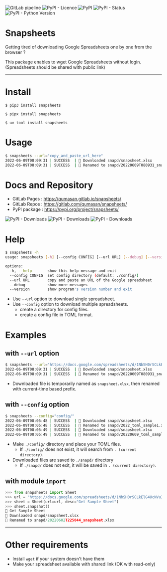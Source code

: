 ![GitLab pipeline](https://img.shields.io/gitlab/pipeline/qumasan/snapsheets?style=for-the-badge)
![PyPI - Licence](https://img.shields.io/pypi/l/snapsheets?style=for-the-badge)
![PyPI](https://img.shields.io/pypi/v/snapsheets?style=for-the-badge)
![PyPI - Status](https://img.shields.io/pypi/status/snapsheets?style=for-the-badge)
![PyPI - Python Version](https://img.shields.io/pypi/pyversions/snapsheets?style=for-the-badge)

# Snapsheets

Getting tired of downloading Google Spreadsheets one by one from the browser ?

This package enables to wget Google Spreadsheets without login.
(Spreadsheets should be shared with public link)

---

# Install

```console
$ pip3 install snapsheets
```

```console
$ pipx install snapsheets
```

```console
$ uv tool install snapsheets
```

# Usage

```bash
$ snapsheets --url="copy_and_paste_url_here"
2022-06-09T08:09:31 | SUCCESS  | 🤖 Downloaded snapd/snapsheet.xlsx
2022-06-09T08:09:31 | SUCCESS  | 🚀 Renamed to snapd/20220609T080931_snapsheet.xlsx
```

# Docs and Repository

- GitLab Pages : https://qumasan.gitlab.io/snapsheets/
- GitLab Repos : https://gitlab.com/qumasan/snapsheets/
- PyPI package : https://pypi.org/project/snapsheets/

![PyPI - Downloads](https://img.shields.io/pypi/dd/snapsheets?style=for-the-badge)
![PyPI - Downloads](https://img.shields.io/pypi/dw/snapsheets?style=for-the-badge)
![PyPI - Downloads](https://img.shields.io/pypi/dm/snapsheets?style=for-the-badge)

# Help

```bash
$ snapsheets -h
usage: snapsheets [-h] [--config CONFIG] [--url URL] [--debug] [--version]

options:
  -h, --help       show this help message and exit
  --config CONFIG  set config directory (default: ./config/)
  --url URL        copy and paste an URL of the Google spreadsheet
  --debug          show more messages
  --version        show program's version number and exit
```

- Use ``--url`` option to download single spreadsheet.
- Use ``--config`` option to download multiple spreadsheets.
  - create a directory for config files.
  - create a config file in TOML format.

# Examples

## with ``--url`` option

```bash
$ snapsheets --url="https://docs.google.com/spreadsheets/d/1NbSH0rSCLkElG4UcNVuIhmg5EfjAk3t8TxiBERf6kBM/edit#gid=0"
2022-06-09T08:09:31 | SUCCESS  | 🤖 Downloaded snapd/snapsheet.xlsx
2022-06-09T08:09:31 | SUCCESS  | 🚀 Renamed to snapd/20220609T080931_snapsheet.xlsx
```

- Downloaded file is temporarily named as ``snapsheet.xlsx``, then renamed with current-time based prefix.

## with ``--config`` option

```bash
$ snapsheets --config="config/"
2022-06-09T08:05:48 | SUCCESS  | 🤖 Downloaded snapd/snapsheet.xlsx
2022-06-09T08:05:48 | SUCCESS  | 🚀 Renamed to snapd/2022_toml_sample1.xlsx
2022-06-09T08:05:49 | SUCCESS  | 🤖 Downloaded snapd/snapsheet.xlsx
2022-06-09T08:05:49 | SUCCESS  | 🚀 Renamed to snapd/20220609_toml_sample3.csv
```

- Make ``./config/`` directory and place your TOML files.
  - If ``./config/`` does not exist, it will search from ``. (current directory)``.
- Downloaded files are saved to ``./snapd/`` directory
  - If ``./snapd/`` does not exit, it will be saved in ``. (current directory)``.

## with module ``import``

```python
>>> from snapsheets import Sheet
>>> url = "https://docs.google.com/spreadsheets/d/1NbSH0rSCLkElG4UcNVuIhmg5EfjAk3t8TxiBERf6kBM/edit#gid=0"
>>> sheet = Sheet(url=url, desc="Get Sample Sheet")
>>> sheet.snapshot()
📣 Get Sample Sheet
🤖 Downloaded snapd/snapsheet.xlsx
🚀 Renamed to snapd/20220602T225044_snapsheet.xlsx
```

---

# Other requirements

- Install ``wget`` if your system doesn't have them
- Make your spreadsheet available with shared link (OK with read-only)
